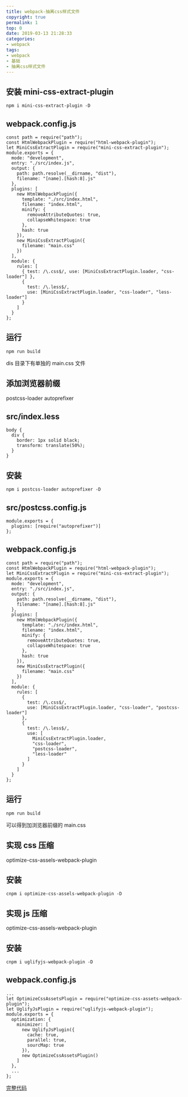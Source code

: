 ```yaml
---
title: webpack-抽离css样式文件
copyright: true
permalink: 1
top: 0
date: 2019-03-13 21:28:33
categories:
- webpack
tags:
- webpack
- 基础
- 抽离css样式文件
---
```


## 安装 mini-css-extract-plugin

```
npm i mini-css-extract-plugin -D
```

## webpack.config.js

```
const path = require("path");
const HtmlWebpackPlugin = require("html-webpack-plugin");
let MiniCssExtractPlugin = require("mini-css-extract-plugin");
module.exports = {
  mode: "development",
  entry: "./src/index.js",
  output: {
    path: path.resolve(__dirname, "dist"),
    filename: "[name].[hash:8].js"
  },
  plugins: [
    new HtmlWebpackPlugin({
      template: "./src/index.html",
      filename: "index.html",
      minify: {
        removeAttributeQuotes: true,
        collapseWhitespace: true
      },
      hash: true
    }),
    new MiniCssExtractPlugin({
      filename: "main.css"
    })
  ],
  module: {
    rules: [
      { test: /\.css$/, use: [MiniCssExtractPlugin.loader, "css-loader"] },
      {
        test: /\.less$/,
        use: [MiniCssExtractPlugin.loader, "css-loader", "less-loader"]
      }
    ]
  }
};
```

## 运行

```
npm run build
```

dis 目录下有单独的 main.css 文件

## 添加浏览器前缀

postcss-loader autoprefixer

## src/index.less

```
body {
  div {
    border: 1px solid black;
    transform: translate(50%);
  }
}
```

## 安装

```
npm i postcss-loader autoprefixer -D
```

## src/postcss.config.js

```
module.exports = {
  plugins: [require("autoprefixer")]
};
```

## webpack.config.js

```
const path = require("path");
const HtmlWebpackPlugin = require("html-webpack-plugin");
let MiniCssExtractPlugin = require("mini-css-extract-plugin");
module.exports = {
  mode: "development",
  entry: "./src/index.js",
  output: {
    path: path.resolve(__dirname, "dist"),
    filename: "[name].[hash:8].js"
  },
  plugins: [
    new HtmlWebpackPlugin({
      template: "./src/index.html",
      filename: "index.html",
      minify: {
        removeAttributeQuotes: true,
        collapseWhitespace: true
      },
      hash: true
    }),
    new MiniCssExtractPlugin({
      filename: "main.css"
    })
  ],
  module: {
    rules: [
      {
        test: /\.css$/,
        use: [MiniCssExtractPlugin.loader, "css-loader", "postcss-loader"]
      },
      {
        test: /\.less$/,
        use: [
          MiniCssExtractPlugin.loader,
          "css-loader",
          "postcss-loader",
          "less-loader"
        ]
      }
    ]
  }
};
```

## 运行

```
npm run build
```

可以得到加浏览器前缀的 main.css

## 实现 css 压缩

optimize-css-assels-webpack-plugin

## 安装

```
cnpm i optimize-css-assels-webpack-plugin -D
```

## 实现 js 压缩

optimize-css-assels-webpack-plugin

## 安装

```
cnpm i uglifyjs-webpack-plugin -D
```

## webpack.config.js

```
...
let OptimizeCssAssetsPlugin = require("optimize-css-assets-webpack-plugin");
let UglifyJsPlugin = require("uglifyjs-webpack-plugin");
module.exports = {
  optimization: {
    minimizer: [
      new UglifyJsPlugin({
        cache: true,
        parallel: true,
        sourcMap: true
      }),
      new OptimizeCssAssetsPlugin()
    ]
  },
  ...
};
```

[完整代码](https://github.com/zhoubichuan/frontend-note/tree/master/3.dev/3.scaffolding/1.webpack/1.base/5.style)
